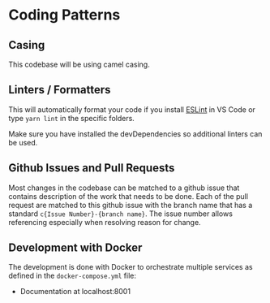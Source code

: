 # Coding Patterns

## Casing
This codebase will be using camel casing.

## Linters / Formatters
This will automatically format your code if you install [ESLint](https://marketplace.visualstudio.com/items?itemName=dbaeumer.vscode-eslint) in VS Code or type `yarn lint` in the specific folders.

Make sure you have installed the devDependencies so additional linters can be used.

## Github Issues and Pull Requests
Most changes in the codebase can be matched to a github issue that contains description of the work that needs to be done. Each of the pull request are matched to this github issue with the branch name that has a standard `c{Issue Number}-{branch name}`. The issue number allows referencing especially when resolving reason for change.

## Development with Docker
The development is done with Docker to orchestrate multiple services as defined in the `docker-compose.yml` file:

- Documentation at localhost:8001
